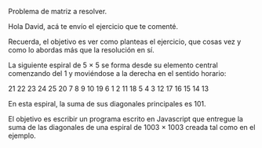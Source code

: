 Problema de matriz a resolver.


Hola David, acá te envío el ejercicio que te comenté.

Recuerda, el objetivo es ver como planteas el ejercicio, que cosas vez y como lo abordas más que la resolución en sí.
 
La siguiente espiral de 5 × 5 se forma desde su elemento central comenzando del 1 y moviéndose a la derecha en el sentido horario:

21 22 23 24 25
20  7  8  9 10
19  6  1  2 11
18  5  4  3 12
17 16 15 14 13

En esta espiral, la suma de sus diagonales principales es 101.

El objetivo es escribir un programa escrito en Javascript que entregue la suma de las diagonales de una espiral de 1003 × 1003 creada tal como en el ejemplo.